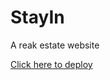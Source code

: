 <h1>StayIn</h1>
<p>A reak estate website</p>
<a href = "https://stayin.pages.dev/">Click here to deploy</a>
